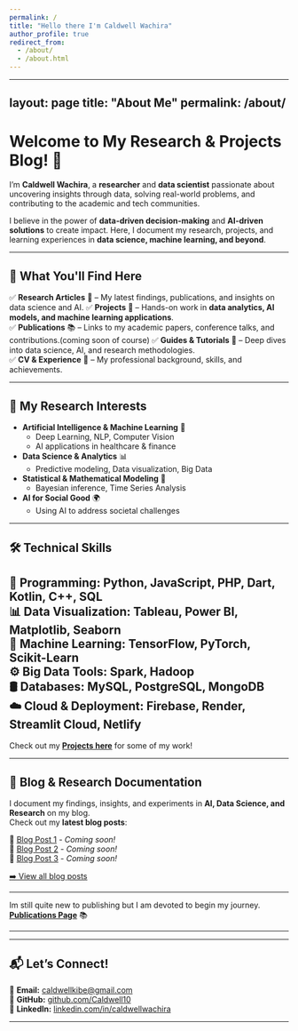 ```yaml
---
permalink: /
title: "Hello there I'm Caldwell Wachira"
author_profile: true
redirect_from: 
  - /about/
  - /about.html
---
```

---
layout: page
title: "About Me"
permalink: /about/
---

# **Welcome to My Research & Projects Blog!** 👋  

I’m **Caldwell Wachira**, a **researcher** and **data scientist** passionate about uncovering insights through data, solving real-world problems, and contributing to the academic and tech communities.  

I believe in the power of **data-driven decision-making** and **AI-driven solutions** to create impact. Here, I document my research, projects, and learning experiences in **data science, machine learning, and beyond**.  

---

## **🔹 What You'll Find Here**  
✅ **Research Articles** 📑 – My latest findings, publications, and insights on data science and AI.
✅ **Projects** 🚀 – Hands-on work in **data analytics, AI models, and machine learning applications**.  
✅ **Publications** 📚 – Links to my academic papers, conference talks, and contributions.(coming soon of course)
✅ **Guides & Tutorials** 📖 – Deep dives into data science, AI, and research methodologies.  
✅ **CV & Experience** 💼 – My professional background, skills, and achievements.  

---

## **🔬 My Research Interests**  
- **Artificial Intelligence & Machine Learning** 🤖  
  - Deep Learning, NLP, Computer Vision  
  - AI applications in healthcare & finance  
- **Data Science & Analytics** 📊  
  - Predictive modeling, Data visualization, Big Data  
- **Statistical & Mathematical Modeling** 🔢  
  - Bayesian inference, Time Series Analysis  
- **AI for Social Good** 🌍  
  - Using AI to address societal challenges  

---

## **🛠️ Technical Skills**  
🚀 **Programming:** Python, JavaScript, PHP, Dart, Kotlin, C++, SQL  
📊 **Data Visualization:** Tableau, Power BI, Matplotlib, Seaborn  
🧠 **Machine Learning:** TensorFlow, PyTorch, Scikit-Learn  
⚙️ **Big Data Tools:** Spark, Hadoop  
🛢 **Databases:** MySQL, PostgreSQL, MongoDB  
☁️ **Cloud & Deployment:** Firebase, Render, Streamlit Cloud, Netlify  
---

Check out my **[Projects here](/portfolio/)** for some of my work! 

---
## **📖 Blog & Research Documentation**  
I document my findings, insights, and experiments in **AI, Data Science, and Research** on my blog.  
Check out my **latest blog posts**:  

📝 [Blog Post 1](#) - *Coming soon!*  
📝 [Blog Post 2](#) - *Coming soon!*  
📝 [Blog Post 3](#) - *Coming soon!*  

[➡️ View all blog posts](/blog/)  

---

Im still quite new to publishing but I am devoted to begin my journey.  **[Publications Page](/publications/)** 📚  

---

---

## **📬 Let’s Connect!**  
📧 **Email:** caldwellkibe@gmail.com  
🔗 **GitHub:** [github.com/Caldwell10](https://github.com/Caldwell10)  
💼 **LinkedIn:** [linkedin.com/in/caldwellwachira](#)  

---

